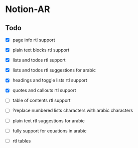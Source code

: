 # Notion-AR

## Todo

- [x] page info rtl support

- [x] plain text blocks rtl support

- [x] lists and todos rtl support

- [x] lists and todos rtl suggestions for arabic

- [x] headings and toggle lists rtl support

- [x] quotes and callouts rtl support

- [ ] table of contents rtl support

- [ ] ?replace numbered lists characters with arabic characters

- [ ] plain text rtl suggestions for arabic

- [ ] fully support for equations in arabic

- [ ] rtl tables
